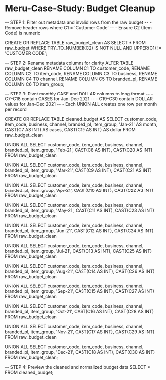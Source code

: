 # Meru-Case-Study: Budget Cleanup
-- STEP 1: Filter out metadata and invalid rows from the raw budget
-- - Remove header rows where C1 = 'Customer Code'
-- - Ensure C2 (Item Code) is numeric

CREATE OR REPLACE TABLE raw_budget_clean AS
SELECT *
FROM raw_budget
WHERE TRY_TO_NUMBER(C2) IS NOT NULL
  AND UPPER(C1) != 'CUSTOMER CODE';


-- STEP 2: Rename metadata columns for clarity
ALTER TABLE raw_budget_clean 
  RENAME COLUMN C1 TO customer_code,
  RENAME COLUMN C2 TO item_code,
  RENAME COLUMN C3 TO business,
  RENAME COLUMN C4 TO channel,
  RENAME COLUMN C5 TO branded_pl,
  RENAME COLUMN C6 TO item_group;


-- STEP 3: Pivot monthly CASE and DOLLAR columns to long format
-- - C7–C18 contain CASES for Jan–Dec 2021
-- - C19–C30 contain DOLLAR values for Jan–Dec 2021
-- - Each UNION ALL creates one row per month per record

CREATE OR REPLACE TABLE cleaned_budget AS
SELECT customer_code, item_code, business, channel, branded_pl, item_group,
       'Jan-21' AS month, CAST(C7  AS INT) AS cases, CAST(C19 AS INT) AS dollar
FROM raw_budget_clean

UNION ALL
SELECT customer_code, item_code, business, channel, branded_pl, item_group,
       'Feb-21', CAST(C8  AS INT), CAST(C20 AS INT)
FROM raw_budget_clean

UNION ALL
SELECT customer_code, item_code, business, channel, branded_pl, item_group,
       'Mar-21', CAST(C9  AS INT), CAST(C21 AS INT)
FROM raw_budget_clean

UNION ALL
SELECT customer_code, item_code, business, channel, branded_pl, item_group,
       'Apr-21', CAST(C10 AS INT), CAST(C22 AS INT)
FROM raw_budget_clean

UNION ALL
SELECT customer_code, item_code, business, channel, branded_pl, item_group,
       'May-21', CAST(C11 AS INT), CAST(C23 AS INT)
FROM raw_budget_clean

UNION ALL
SELECT customer_code, item_code, business, channel, branded_pl, item_group,
       'Jun-21', CAST(C12 AS INT), CAST(C24 AS INT)
FROM raw_budget_clean

UNION ALL
SELECT customer_code, item_code, business, channel, branded_pl, item_group,
       'Jul-21', CAST(C13 AS INT), CAST(C25 AS INT)
FROM raw_budget_clean

UNION ALL
SELECT customer_code, item_code, business, channel, branded_pl, item_group,
       'Aug-21', CAST(C14 AS INT), CAST(C26 AS INT)
FROM raw_budget_clean

UNION ALL
SELECT customer_code, item_code, business, channel, branded_pl, item_group,
       'Sep-21', CAST(C15 AS INT), CAST(C27 AS INT)
FROM raw_budget_clean

UNION ALL
SELECT customer_code, item_code, business, channel, branded_pl, item_group,
       'Oct-21', CAST(C16 AS INT), CAST(C28 AS INT)
FROM raw_budget_clean

UNION ALL
SELECT customer_code, item_code, business, channel, branded_pl, item_group,
       'Nov-21', CAST(C17 AS INT), CAST(C29 AS INT)
FROM raw_budget_clean

UNION ALL
SELECT customer_code, item_code, business, channel, branded_pl, item_group,
       'Dec-21', CAST(C18 AS INT), CAST(C30 AS INT)
FROM raw_budget_clean;


-- STEP 4: Preview the cleaned and normalized budget data
SELECT *
FROM cleaned_budget;
